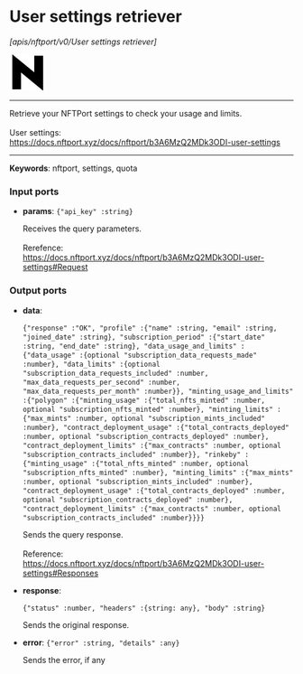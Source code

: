 # User settings retriever

_[apis/nftport/v0/User settings retriever]_

![icon](</assets/icons/352b98b2-6df6-4a21-93e1-a31cf5b9311d.png>)

---

Retrieve your NFTPort settings to check your usage and limits.<br>
<br>
User settings:<br>
https://docs.nftport.xyz/docs/nftport/b3A6MzQ2MDk3ODI-user-settings<br>

---

__Keywords__: nftport, settings, quota

### Input ports

* __params__: ` {"api_key" :string} `

    Receives the query parameters.<br>
    <br>
    Rerefence:<br>
    https://docs.nftport.xyz/docs/nftport/b3A6MzQ2MDk3ODI-user-settings#Request<br>

### Output ports

* __data__: 
    ```
    {"response" :"OK", "profile" :{"name" :string, "email" :string, "joined_date" :string}, "subscription_period" :{"start_date" :string, "end_date" :string}, "data_usage_and_limits" :{"data_usage" :{optional "subscription_data_requests_made" :number}, "data_limits" :{optional "subscription_data_requests_included" :number, "max_data_requests_per_second" :number, "max_data_requests_per_month" :number}}, "minting_usage_and_limits" :{"polygon" :{"minting_usage" :{"total_nfts_minted" :number, optional "subscription_nfts_minted" :number}, "minting_limits" :{"max_mints" :number, optional "subscription_mints_included" :number}, "contract_deployment_usage" :{"total_contracts_deployed" :number, optional "subscription_contracts_deployed" :number}, "contract_deployment_limits" :{"max_contracts" :number, optional "subscription_contracts_included" :number}}, "rinkeby" :{"minting_usage" :{"total_nfts_minted" :number, optional "subscription_nfts_minted" :number}, "minting_limits" :{"max_mints" :number, optional "subscription_mints_included" :number}, "contract_deployment_usage" :{"total_contracts_deployed" :number, optional "subscription_contracts_deployed" :number}, "contract_deployment_limits" :{"max_contracts" :number, optional "subscription_contracts_included" :number}}}}
    ```

    Sends the query response.<br>
    <br>
    Reference:<br>
    https://docs.nftport.xyz/docs/nftport/b3A6MzQ2MDk3ODI-user-settings#Responses<br>


* __response__: 
    ```
    {"status" :number, "headers" :{string: any}, "body" :string}
    ```

    Sends the original response.<br>


* __error__: ` {"error" :string, "details" :any} `

    Sends the error, if any<br>

